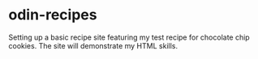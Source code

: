 # odin-recipes
Setting up a basic recipe site featuring my test recipe for chocolate chip cookies. The site will demonstrate my HTML skills.